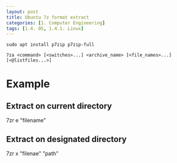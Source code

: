 ```yaml
---
layout: post
title: Ubuntu 7z format extract
categories: [1. Computer Engineering]
tags: [1.4. OS, 1.4.1. Linux]
---
```


```
sudo apt install p7zip p7zip-full

7za <command> [<switches>...] <archive_name> [<file_names>...] [<@listfiles...>]
```

# Example
## Extract on current directory

7zr e "filename"

## Extract on designated directory

7zr x "filenae" "path"
